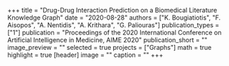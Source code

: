 +++
title = "Drug-Drug Interaction Prediction on a Biomedical Literature Knowledge Graph"
date = "2020-08-28"
authors = ["K. Bougiatiotis", "F. Aisopos", "A. Nentidis", "A. Krithara", "G. Paliouras"]
publication_types = ["1"]
publication = "Proceedings of the 2020 International Conference on Artificial Intelligence in Medicine, AIME 2020"
publication_short = ""
image_preview = ""
selected = true
projects = ["Graphs"]
math = true
highlight = true
[header]
image = ""
caption = ""
+++
